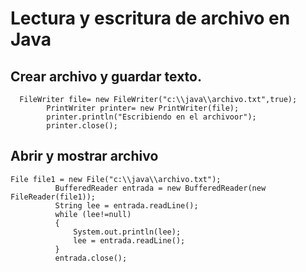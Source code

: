 # Lectura y escritura de archivo en Java

## Crear archivo y guardar texto.
~~~~
  FileWriter file= new FileWriter("c:\\java\\archivo.txt",true);
        PrintWriter printer= new PrintWriter(file);
        printer.println("Escribiendo en el archivoor");
        printer.close();  

~~~~
## Abrir y mostrar archivo
~~~~
File file1 = new File("c:\\java\\archivo.txt");
          BufferedReader entrada = new BufferedReader(new FileReader(file1));
          String lee = entrada.readLine();
          while (lee!=null)
          {
              System.out.println(lee);
              lee = entrada.readLine();
          }
          entrada.close();
      
 ~~~~   
